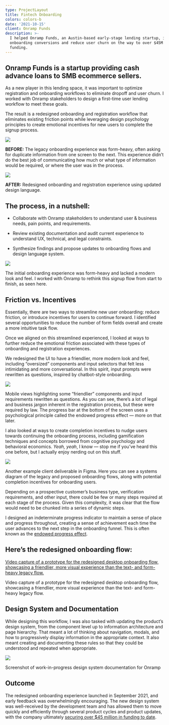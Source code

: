 ```yaml
---
type: ProjectLayout
title: Fintech Onboarding
colors: colors-b
date: '2021-10-15'
client: Onramp Funds
description: >-
  I helped Onramp Funds, an Austin-based early-stage lending startup, increase
  onboarding conversions and reduce user churn on the way to over $45M in
  funding.
---
```

## Onramp Funds is a startup providing cash advance loans to SMB ecommerce sellers.

As a new player in this lending space, it was important to optimize registration and onboarding workflows to eliminate dropoff and user churn. I worked with Onramp stakeholders to design a first-time user lending workflow to meet these goals.

The result is a redesigned onboarding and registration workflow that eliminates existing friction points while leveraging design psychology principles to create emotional incentives for new users to complete the signup process.

![](https://prod-files-secure.s3.us-west-2.amazonaws.com/b8010248-b49b-4251-97f1-1d775592cd98/525ec86d-9742-4927-b145-b7ad547fec99/onramp-onboarding-before\(2\).png)

**BEFORE:** The legacy onboarding experience was form-heavy, often asking for duplicate information from one screen to the next. This experience didn’t do the best job of communicating how much or what type of information would be required, or where the user was in the process.

![](https://prod-files-secure.s3.us-west-2.amazonaws.com/b8010248-b49b-4251-97f1-1d775592cd98/be3a9b74-e174-4ca0-9eca-a83ed06c4941/onramp-onboarding-after\(1\).png)

**AFTER:** Redesigned onboarding and registration experience using updated design language.

## The process, in a nutshell:

*   Collaborate with Onramp stakeholders to understand user & business needs, pain points, and requirements.

*   Review existing documentation and audit current experience to understand UX, technical, and legal constraints.

*   Synthesize findings and propose updates to onboarding flows and design language system.

![](https://prod-files-secure.s3.us-west-2.amazonaws.com/b8010248-b49b-4251-97f1-1d775592cd98/e36cae38-6ec4-49c4-8a44-8d75ec5d8bff/onramp-onboarding-figma.png)

The initial onboarding experience was form-heavy and lacked a modern look and feel. I worked with Onramp to rethink this signup flow from start to finish, as seen here.

## Friction vs. Incentives

Essentially, there are two ways to streamline new user onboarding: reduce friction, or introduce incentives for users to continue forward. I identified several opportunities to reduce the number of form fields overall and create a more intuitive task flow.

Once we aligned on this streamlined experienced, I looked at ways to further reduce the emotional friction associated with these types of onboarding and registration experiences.

We redesigned the UI to have a friendlier, more modern look and feel, including “oversized” components and input selectors that felt less intimidating and more conversational. In this spirit, input prompts were rewritten as questions, inspired by chatbot-style onboarding.

![](https://prod-files-secure.s3.us-west-2.amazonaws.com/b8010248-b49b-4251-97f1-1d775592cd98/81073d36-97f6-4cf4-a10a-d3b3976e8be8/onramp-mobile.png)

Mobile views highlighting some “friendlier” components and input requirements rewritten as questions. As you can see, there’s a lot of legal and business jargon inherent in the registration process, but these were required by law. The progress bar at the bottom of the screen uses a psychological principle called the endowed progress effect — more on that later.

I also looked at ways to create completion incentives to nudge users towards continuing the onboarding process, including gamification techniques and concepts borrowed from cognitive psychology and behavioral economics. *Yeah, yeah*, I know — stop me if you’ve heard this one before, but I actually enjoy nerding out on this stuff.

![](https://prod-files-secure.s3.us-west-2.amazonaws.com/b8010248-b49b-4251-97f1-1d775592cd98/78a17e8e-451d-4fd5-84ba-32fe7554a574/onramp-deliverable-figma.png)

Another example client deliverable in Figma. Here you can see a systems diagram of the legacy and proposed onboarding flows, along with potential completion incentives for onboarding users.

Depending on a prospective customer’s business type, verification requirements, and other input, there could be few or many steps required at each stage of the process. Given this complexity, it was clear that the flow would need to be chunked into a series of dynamic steps.

I designed an indeterminate progress indicator to maintain a sense of place and progress throughout, creating a sense of achievement each time the user advances to the next step in the onboarding funnel. This is often known as the [endowed progress effect](https://www.jstor.org/stable/10.1086/500480).

## Here’s the redesigned onboarding flow:

[Video capture of a prototype for the redesigned desktop onboarding flow, showcasing a friendlier, more visual experience than the text- and form-heavy legacy flow.](https://youtu.be/0hpJXZT10-M)

Video capture of a prototype for the redesigned desktop onboarding flow, showcasing a friendlier, more visual experience than the text- and form-heavy legacy flow.

## Design System and Documentation

While designing this workflow, I was also tasked with updating the product’s design system, from the component level up to information architecture and page hierarchy. That meant a lot of thinking about navigation, modals, and how to progressively display information in the appropriate context. It also meant creating and documenting these rules so that they could be understood and repeated when appropriate.

![](https://prod-files-secure.s3.us-west-2.amazonaws.com/b8010248-b49b-4251-97f1-1d775592cd98/7b667a9d-63a6-4655-b00d-f101ff3b1c4c/onramp-figma-design-system.png)

Screenshot of work-in-progress design system documentation for Onramp

## Outcome

The redesigned onboarding experience launched in September 2021, and early feedback was overwhelmingly encouraging. The new design system was well-received by the development team and has allowed them to move quickly and efficiently through several product cycles and product updates, with the company ultimately [securing over $45 million in funding to date](https://www.crunchbase.com/organization/onramp-funds).

